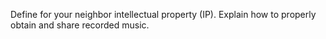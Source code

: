 Define for your neighbor intellectual property (IP). Explain how to properly obtain and share recorded music.
